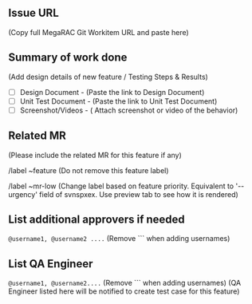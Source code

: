 ## Issue URL
(Copy full MegaRAC Git Workitem URL and paste here)

## Summary of work done
(Add design details of new feature / Testing Steps & Results)

- [ ] Design Document - (Paste the link to Design Document)
- [ ] Unit Test Document - (Paste the link to Unit Test Document)
- [ ] Screenshot/Videos - ( Attach screenshot or video of the behavior)

## Related MR
(Please include the related MR for this feature if any)

/label ~feature
(Do not remove this feature label)

/label ~mr-low 
(Change label based on feature priority. Equivalent to '--urgency' field of svnspxex. Use preview tab to see how it is rendered)

## List additional approvers if needed
```@username1, @username2 ....``` (Remove ``` when adding usernames)

## List QA Engineer 
```@username1, @username2....``` (Remove ``` when adding usernames)
(QA Engineer listed here will be notified to create test case for this feature)


